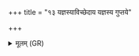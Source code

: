 +++
title = "१३ यज्ञस्याविच्छेदाय यज्ञस्य गुप्तये"

+++
<details><summary>मूलम् (GR)</summary>

यज्ञस्याविच्छेदाय यज्ञस्य गुप्तये यज्ञस्य सात्मत्वाय ॥
</details>